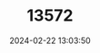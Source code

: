 ---
title: "13572"
category: "Miopithecus talapoin"
draft: false
date: 2024-02-22 13:03:50
languages:
  English: ["Angolan Talapoin Monkey", "Talapoin", "Southern Talapoin Monkey"]
  French: ["Talapoin d'Angola", "Talapoin du Sud"]
  Spanish; Castilian: ["Talapoin Meridional"]
  German: ["Zwergmeerkatze"]
---